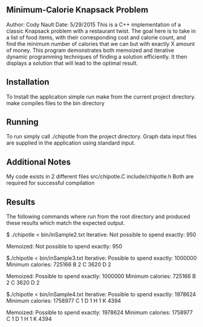 Minimum-Calorie Knapsack Problem
-------------------
Author: Cody Nault
Date: 5/29/2015
This is a C++ implementation of a classic Knapsack problem with a restaurant twist. 
The goal here is to take in a list of food items, with their corresponding cost and calorie count, 
and find the minimum number of calories that we can but with exactly X amount of money.
This program demonstrates both memoized and iterative dynamic programming techniques of finding a 
solution efficiently. It then displays a solution that will lead to the optimal result.

Installation
-------------------
To Install the application simple run make from the current project directory.
make compiles files to the bin directory

Running
-------------------
To run simply call ./chipotle from the project directory.
Graph data input files are supplied in the application using standard input.

Additional Notes
-------------------
My code exists in 2 different files
src/chipotle.C
include/chipotle.h
Both are required for successful compilation

Results
-------------------
The following commands where run from the root directory 
and produced these results which match the expected output.

$ ./chipotle < bin/inSample2.txt
Iterative:
Not possible to spend exactly: 950

Memoized:
Not possible to spend exactly: 950



$./chipotle < bin/inSample3.txt
Iterative:
Possible to spend exactly: 1000000
Minimum calories: 725166
B 2
C 3620
D 2

Memoized:
Possible to spend exactly: 1000000
Minimum calories: 725166
B 2
C 3620
D 2



$./chipotle < bin/inSample4.txt
Iterative:
Possible to spend exactly: 1978624
Minimum calories: 1758977
C 1
D 1
H 1
K 4394

Memoized:
Possible to spend exactly: 1978624
Minimum calories: 1758977
C 1
D 1
H 1
K 4394
